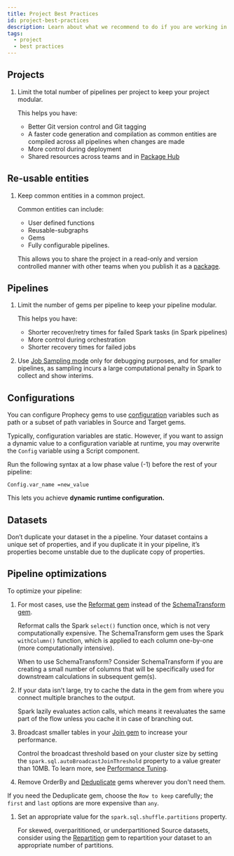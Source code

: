 ```yaml
---
title: Project Best Practices
id: project-best-practices
description: Learn about what we recommend to do if you are working in a project.
tags:
  - project
  - best practices
---
```


## Projects

1. Limit the total number of pipelines per project to keep your project modular.

   This helps you have:

   - Better Git version control and Git tagging
   - A faster code generation and compilation as common entities are compiled across all pipelines when changes are made
   - More control during deployment
   - Shared resources across teams and in [Package Hub](docs/extensibility/package-hub/package-hub.md)

## Re-usable entities

1. Keep common entities in a common project.

   Common entities can include:

   - User defined functions
   - Reusable-subgraphs
   - Gems
   - Fully configurable pipelines.

   This allows you to share the project in a read-only and version controlled manner with other teams when you publish it as a [package](docs/extensibility/package-hub/package-hub.md#build-a-package).

## Pipelines

1. Limit the number of gems per pipeline to keep your pipeline modular.

   This helps you have:

   - Shorter recover/retry times for failed Spark tasks (in Spark pipelines)
   - More control during orchestration
   - Shorter recovery times for failed jobs

1. Use [Job Sampling mode](docs/Spark/execution/interactive-execution.md#interims) only for debugging purposes, and for smaller pipelines, as sampling incurs a large computational penalty in Spark to collect and show interims.

## Configurations

You can configure Prophecy gems to use [configuration](/docs/Spark/configuration.md) variables such as path or a subset of path variables in Source and Target gems.

Typically, configuration variables are static. However, if you want to assign a dynamic value to a configuration variable at runtime, you may overwrite the `Config` variable using a Script component.

Run the following syntax at a low phase value (-1) before the rest of your pipeline:

```shell
Config.var_name =new_value
```

This lets you achieve **dynamic runtime configuration.**

## Datasets

Don’t duplicate your dataset in the a pipeline. Your dataset contains a unique set of properties, and if you duplicate it in your pipeline, it’s properties become unstable due to the duplicate copy of properties.

## Pipeline optimizations

To optimize your pipeline:

1. For most cases, use the [Reformat gem](docs/Spark/gems/transform/reformat.md) instead of the [SchemaTransform gem](docs/Spark/gems/transform/schema-transform.md).

   Reformat calls the Spark `select()` function once, which is not very computationally expensive. The SchemaTransform gem uses the Spark `withColumn()` function, which is applied to each column one-by-one (more computationally intensive).

   When to use SchemaTransform? Consider SchemaTransform if you are creating a small number of columns that will be specifically used for downstream calculations in subsequent gem(s).

1. If your data isn't large, try to cache the data in the gem from where you connect multiple branches to the output.

   Spark lazily evaluates action calls, which means it reevaluates the same part of the flow unless you cache it in case of branching out.

1. Broadcast smaller tables in your [Join gem](docs/Spark/gems/join-split/join.md) to increase your performance.

   Control the broadcast threshold based on your cluster size by setting the `spark.sql.autoBroadcastJoinThreshold` property to a value greater than 10MB. To learn more, see [Performance Tuning](https://spark.apache.org/docs/latest/sql-performance-tuning.html).

1. Remove OrderBy and [Deduplicate](docs/Spark/gems/transform/deduplicate.md) gems wherever you don't need them.

If you need the Deduplicate gem, choose the `Row to keep` carefully; the `first` and `last` options are more expensive than `any`.

1. Set an appropriate value for the `spark.sql.shuffle.partitions` property.

   For skewed, overparititioned, or underpartitioned Source datasets, consider using the [Repartition](docs/Spark/gems/join-split/repartition.md) gem to repartition your dataset to an appropriate number of partitions.
